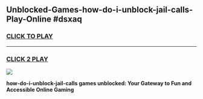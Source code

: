
## Unblocked-Games-how-do-i-unblock-jail-calls-Play-Online #dsxaq
<h3>
<a href="https://news.freeplayer.one?title=how-do-i-unblock-jail-calls&ref=3">CLICK TO PLAY</a></h3>
<hr>

<h3>
<a href="https://news.freeplayer.one?title=how-do-i-unblock-jail-calls&ref=3">CLICK 2 PLAY</a>
  
</h3>

<a href="https://news.freeplayer.one?title=how-do-i-unblock-jail-calls&ref=3"><img src="https://clearcache.store/games.png"></a>


**how-do-i-unblock-jail-calls games unblocked: Your Gateway to Fun and Accessible Online Gaming**
